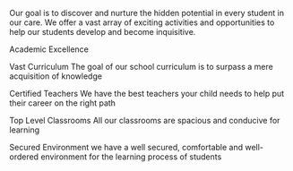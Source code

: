 Our goal is to discover and nurture the hidden potential in every student in our care. We offer a vast array of exciting activities and opportunities to help our students develop and become inquisitive.

Academic Excellence

Vast Curriculum
The goal of our school curriculum is to surpass a mere acquisition of knowledge

Certified Teachers
We have the best teachers your child needs to help put their career on the right path

Top Level Classrooms
All our classrooms are spacious and conducive for learning

Secured Environment
we have a well secured, comfortable and well-ordered environment for the learning process of students